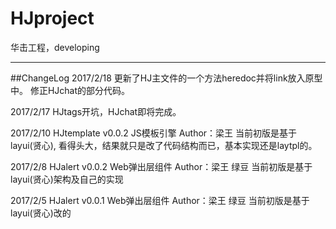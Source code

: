 # HJproject
华击工程，developing

---
##ChangeLog
2017/2/18
  更新了HJ主文件的一个方法heredoc并将link放入原型中。
  修正HJchat的部分代码。


2017/2/17
HJtags开坑，HJchat即将完成。


2017/2/10
HJtemplate v0.0.2 JS模板引擎
  Author：梁王
  当前初版是基于layui(贤心), 看得头大，结果就只是改了代码结构而已，基本实现还是laytpl的。

2017/2/8
HJalert v0.0.2 Web弹出层组件
  Author：梁王 绿豆  当前初版是基于layui(贤心)架构及自己的实现


2017/2/5
HJalert v0.0.1 Web弹出层组件
  Author：梁王 绿豆
  当前初版是基于layui(贤心)改的



